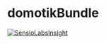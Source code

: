 # domotikBundle

[![SensioLabsInsight](https://insight.sensiolabs.com/projects/aaf42d45-52f5-48dd-be9c-517355293917/big.png)](https://insight.sensiolabs.com/projects/aaf42d45-52f5-48dd-be9c-517355293917)